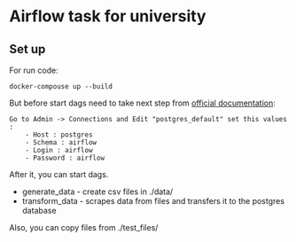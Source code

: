 # Airflow task for university
## Set up
For run code:

``docker-compouse up --build``

But before start dags need to take next step from [official documentation](https://github.com/puckel/docker-airflow#usage):

    Go to Admin -> Connections and Edit "postgres_default" set this values :
        - Host : postgres
        - Schema : airflow
        - Login : airflow
        - Password : airflow

After it, you can start dags.
 - generate_data - create csv files in ./data/
 - transform_data - scrapes data from files and transfers it to the postgres database

Also, you can copy files from ./test_files/
